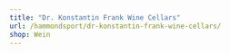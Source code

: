 ```yaml
---
title: "Dr. Konstantin Frank Wine Cellars"
url: /hammondsport/dr-konstantin-frank-wine-cellars/
shop: Wein
---
```

